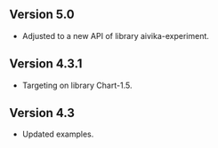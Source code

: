 
Version 5.0
-----

* Adjusted to a new API of library aivika-experiment.

Version 4.3.1
-----

* Targeting on library Chart-1.5.

Version 4.3
-----

* Updated examples.
